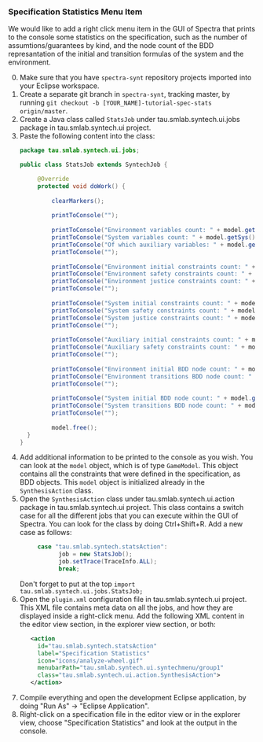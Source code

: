 ### Specification Statistics Menu Item

We would like to add a right click menu item in the GUI of Spectra that prints to the console some statistics on the specification, such as the number of assumtions/guarantees by kind, and the node count of the BDD represantation of the initial and transition formulas of the system and the environment.

0. Make sure that you have `spectra-synt` repository projects imported into your Eclipse workspace.
1. Create a separate git branch in `spectra-synt`, tracking master, by running `git checkout -b [YOUR_NAME]-tutorial-spec-stats origin/master`.
2. Create a Java class called `StatsJob` under tau.smlab.syntech.ui.jobs package in tau.smlab.syntech.ui project.
3. Paste the following content into the class:
   ```java
   package tau.smlab.syntech.ui.jobs;
   
   public class StatsJob extends SyntechJob {

    	@Override
    	protected void doWork() {
    
    		clearMarkers();
    
    		printToConsole("");
    		
    		printToConsole("Environment variables count: " + model.getEnv().getAllFields().size());
    		printToConsole("System variables count: " + model.getSys().getAllFields().size());
    		printToConsole("Of which auxiliary variables: " + model.getSys().getAuxFields().size());
    		printToConsole("");
    		
    		printToConsole("Environment initial constraints count: " + model.getEnvBehaviorInfo().stream().filter(b -> b.isInitial()).count());
    		printToConsole("Environment safety constraints count: " + model.getEnvBehaviorInfo().stream().filter(b -> b.isSafety()).count());
    		printToConsole("Environment justice constraints count: " + model.getEnvBehaviorInfo().stream().filter(b -> b.isJustice()).count());
    		printToConsole("");
    		
    		printToConsole("System initial constraints count: " + model.getSysBehaviorInfo().stream().filter(b -> b.isInitial()).count());
    		printToConsole("System safety constraints count: " + model.getSysBehaviorInfo().stream().filter(b -> b.isSafety()).count());
    		printToConsole("System justice constraints count: " + model.getSysBehaviorInfo().stream().filter(b -> b.isJustice()).count());
    		printToConsole("");
    		
    		printToConsole("Auxiliary initial constraints count: " + model.getAuxBehaviorInfo().stream().filter(b -> b.isInitial()).count());
    		printToConsole("Auxiliary safety constraints count: " + model.getAuxBehaviorInfo().stream().filter(b -> b.isSafety()).count());
    		printToConsole("");
    		
    		printToConsole("Environment initial BDD node count: " + model.getEnv().initial().nodeCount());
    		printToConsole("Environment transitions BDD node count: " + model.getEnv().trans().nodeCount());
    		printToConsole("");
    		
    		printToConsole("System initial BDD node count: " + model.getSys().initial().nodeCount());
    		printToConsole("System transitions BDD node count: " + model.getSys().trans().nodeCount());
    		printToConsole("");
    		
    		model.free();
     }
   }
   ```
4. Add additional information to be printed to the console as you wish. You can look at the `model` object, which is of type `GameModel`. This object contains all the constraints that were defined in the specification, as BDD objects. This `model` object is initialized already in the `SynthesisAction` class.
5. Open the `SynthesisAction` class under tau.smlab.syntech.ui.action package in tau.smlab.syntech.ui project. This class contains a switch case for all the different jobs that you can execute within the GUI of Spectra. You can look for the class by doing Ctrl+Shift+R. Add a new case as follows:
   ```java
   		case "tau.smlab.syntech.statsAction":
			  job = new StatsJob();
			  job.setTrace(TraceInfo.ALL);
			  break;
   ```
   Don't forget to put at the top `import tau.smlab.syntech.ui.jobs.StatsJob;`
6. Open the `plugin.xml` configuration file in tau.smlab.syntech.ui project. This XML file contains meta data on all the jobs, and how they are displayed inside a right-click menu. Add the following XML content in the editor view section, in the explorer view section, or both:
   ```xml
      <action
        id="tau.smlab.syntech.statsAction" 
        label="Specification Statistics"
        icon="icons/analyze-wheel.gif"        
        menubarPath="tau.smlab.syntech.ui.syntechmenu/group1" 
        class="tau.smlab.syntech.ui.action.SynthesisAction"> 
      </action>
   ```
7. Compile everything and open the development Eclipse application, by doing "Run As" -> "Eclipse Application".
8. Right-click on a specification file in the editor view or in the explorer view, choose "Specification Statistics" and look at the output in the console.
